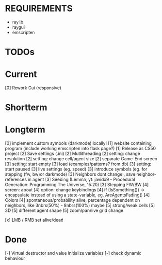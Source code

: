 # REQUIREMENTS
- raylib
- raygui
- emscripten

# TODOs
# Current 
[0] Rework Gui (responsive)

# Shortterm

# Longterm
[0] implement custom symbols (darkmode) locally!
[1] website containing program (include working emscripten into flask page?)
[1] Release as CS50 project
[2] Save settings (.ini)
[2] Mutlithreading
[2] setting: change resolution
[2] setting: change cell/agent size
[2] separate Game-End screen
[3] setting: start empty
[3] load (examples/patterns? from db)
[3] setting: start paused
[3] live settings (eg. speed)
[3] introduce symbols (eg. for stepping (fw, bw)or darkmode)
[3] Neighbors dont change!, save neighbor-references in agent
[3] Seeding (Lemma, yt: javidx9 - Procedural Generation: Programming The Universe, 15:20)
[3] Stepping FW/BW
[4] screen: about
[4] option: change keybindings
[4] if (IsSomething()) -> encapsulate instead of using a state-variable, eg. AreAgentsFading()
[4] Colors
[4] spontaneous/probability alive, percentage dependent on neighbors, like 3nbrs(50%) - 8nbrs(100%) maybe
    [5] strong/weak cells
[5] 3D
[5] different agent shape
[5] zoom/pan/live grid change

[x] LMB / RMB set alive/dead

# Done

[-] Virtual destructor and value initialize variables
[-] check dynamic behaviour